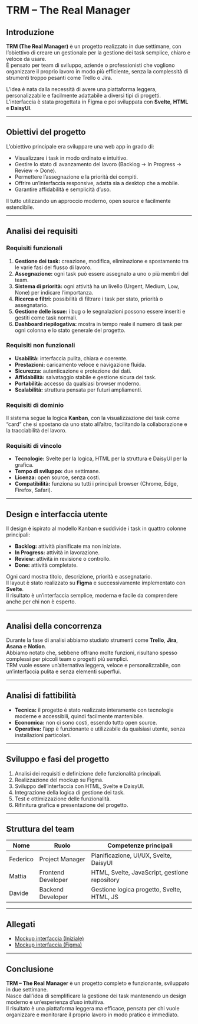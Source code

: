 # TRM – The Real Manager

## Introduzione

**TRM (The Real Manager)** è un progetto realizzato in due settimane, con l’obiettivo di creare un gestionale per la gestione dei task semplice, chiaro e veloce da usare.  
È pensato per team di sviluppo, aziende o professionisti che vogliono organizzare il proprio lavoro in modo più efficiente, senza la complessità di strumenti troppo pesanti come Trello o Jira.

L’idea è nata dalla necessità di avere una piattaforma leggera, personalizzabile e facilmente adattabile a diversi tipi di progetti.  
L’interfaccia è stata progettata in Figma e poi sviluppata con **Svelte**, **HTML** e **DaisyUI**.

---

## Obiettivi del progetto

L’obiettivo principale era sviluppare una web app in grado di:
- Visualizzare i task in modo ordinato e intuitivo.
- Gestire lo stato di avanzamento del lavoro (Backlog → In Progress → Review → Done).
- Permettere l’assegnazione e la priorità dei compiti.
- Offrire un’interfaccia responsive, adatta sia a desktop che a mobile.
- Garantire affidabilità e semplicità d’uso.

Il tutto utilizzando un approccio moderno, open source e facilmente estendibile.

---

## Analisi dei requisiti

### Requisiti funzionali
1. **Gestione dei task:** creazione, modifica, eliminazione e spostamento tra le varie fasi del flusso di lavoro.  
2. **Assegnazione:** ogni task può essere assegnato a uno o più membri del team.  
3. **Sistema di priorità:** ogni attività ha un livello (Urgent, Medium, Low, None) per indicare l’importanza.  
4. **Ricerca e filtri:** possibilità di filtrare i task per stato, priorità o assegnatario.  
5. **Gestione delle issue:** i bug o le segnalazioni possono essere inseriti e gestiti come task normali.  
6. **Dashboard riepilogativa:** mostra in tempo reale il numero di task per ogni colonna e lo stato generale del progetto.

### Requisiti non funzionali
- **Usabilità:** interfaccia pulita, chiara e coerente.  
- **Prestazioni:** caricamento veloce e navigazione fluida.  
- **Sicurezza:** autenticazione e protezione dei dati.  
- **Affidabilità:** salvataggio stabile e gestione sicura dei task.  
- **Portabilità:** accesso da qualsiasi browser moderno.  
- **Scalabilità:** struttura pensata per futuri ampliamenti.

### Requisiti di dominio
Il sistema segue la logica **Kanban**, con la visualizzazione dei task come “card” che si spostano da uno stato all’altro, facilitando la collaborazione e la tracciabilità del lavoro.

### Requisiti di vincolo
- **Tecnologie:** Svelte per la logica, HTML per la struttura e DaisyUI per la grafica.  
- **Tempo di sviluppo:** due settimane.  
- **Licenza:** open source, senza costi.  
- **Compatibilità:** funziona su tutti i principali browser (Chrome, Edge, Firefox, Safari).

---

## Design e interfaccia utente

Il design è ispirato al modello Kanban e suddivide i task in quattro colonne principali:
- **Backlog:** attività pianificate ma non iniziate.  
- **In Progress:** attività in lavorazione.  
- **Review:** attività in revisione o controllo.  
- **Done:** attività completate.

Ogni card mostra titolo, descrizione, priorità e assegnatario.  
Il layout è stato realizzato su **Figma** e successivamente implementato con **Svelte**.  
Il risultato è un’interfaccia semplice, moderna e facile da comprendere anche per chi non è esperto.

---

## Analisi della concorrenza

Durante la fase di analisi abbiamo studiato strumenti come **Trello**, **Jira**, **Asana** e **Notion**.  
Abbiamo notato che, sebbene offrano molte funzioni, risultano spesso complessi per piccoli team o progetti più semplici.  
TRM vuole essere un’alternativa leggera, veloce e personalizzabile, con un’interfaccia pulita e senza elementi superflui.

---

## Analisi di fattibilità

- **Tecnica:** il progetto è stato realizzato interamente con tecnologie moderne e accessibili, quindi facilmente mantenibile.  
- **Economica:** non ci sono costi, essendo tutto open source.  
- **Operativa:** l’app è funzionante e utilizzabile da qualsiasi utente, senza installazioni particolari.

---

## Sviluppo e fasi del progetto

1. Analisi dei requisiti e definizione delle funzionalità principali.  
2. Realizzazione del mockup su Figma.  
3. Sviluppo dell’interfaccia con HTML, Svelte e DaisyUI.  
4. Integrazione della logica di gestione dei task.  
5. Test e ottimizzazione delle funzionalità.  
6. Rifinitura grafica e presentazione del progetto.

---

## Struttura del team

| Nome      | Ruolo              | Competenze principali                      |
|------------|--------------------|--------------------------------------------|
| Federico   | Project Manager    | Pianificazione, UI/UX, Svelte, DaisyUI |
| Mattia     | Frontend Developer | HTML, Svelte, JavaScript, gestione repository |
| Davide     | Backend Developer  | Gestione logica progetto, Svelte, HTML, JS  |

---

## Allegati

- [Mockup interfaccia (Iniziale)](mockup.png)
- [Mockup interfaccia (Figma)](mockup_2.0.jpg)

---

## Conclusione

**TRM – The Real Manager** è un progetto completo e funzionante, sviluppato in due settimane.  
Nasce dall’idea di semplificare la gestione dei task mantenendo un design moderno e un’esperienza d’uso intuitiva.  
Il risultato è una piattaforma leggera ma efficace, pensata per chi vuole organizzare e monitorare il proprio lavoro in modo pratico e immediato.
